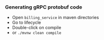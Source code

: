 ### Generating gRPC protobuf code
- Open `billing_service` in maven directories
- Go to lifecycle
- Double-click on compile
- or `./mvnw clean compile`